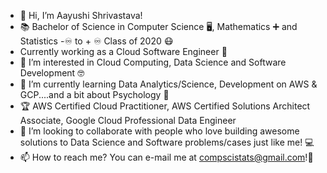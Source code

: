 - 👋 Hi, I’m Aayushi Shrivastava!
- :books: Bachelor of Science in Computer Science :desktop_computer:, Mathematics :heavy_plus_sign: and Statistics -:infinity: to + :infinity: Class of 2020 :mask:
- Currently working as a Cloud Software Engineer :file_folder:
- 👀 I’m interested in Cloud Computing, Data Science and Software Development :nerd_face:
- 🌱 I’m currently learning Data Analytics/Science, Development on AWS & GCP....and a bit about Psychology :monocle_face:
- :trophy: AWS Certified Cloud Practitioner, AWS Certified Solutions Architect Associate, Google Cloud Professional Data Engineer
- 💞️ I’m looking to collaborate with people who love building awesome solutions to Data Science and Software problems/cases just like me! :computer:
- 📫 How to reach me? You can e-mail me at compscistats@gmail.com!:incoming_envelope:

<!---
aayushi0402/aayushi0402 is a ✨ special ✨ repository because its `README.md` (this file) appears on your GitHub profile.
You can click the Preview link to take a look at your changes.
--->
